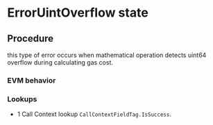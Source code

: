 # ErrorUintOverflow state

## Procedure
this type of error occurs when mathematical operation detects uint64 overflow during calculating gas cost.

### EVM behavior

### Lookups
- 1 Call Context lookup `CallContextFieldTag.IsSuccess`.
